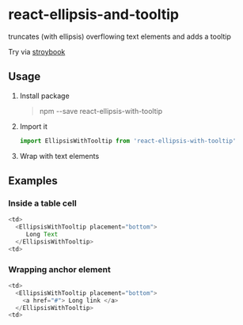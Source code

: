 # react-ellipsis-and-tooltip

truncates (with ellipsis) overflowing text elements and adds a tooltip

Try via [stroybook](https://amirfefer.github.io/react-ellipsis-with-tooltip/
)

## Usage

1. Install package
   > npm --save react-ellipsis-with-tooltip

2. Import it

    ```javascript
    import EllipsisWithTooltip from 'react-ellipsis-with-tooltip'
    ```
3. Wrap with text elements

## Examples
### Inside a table cell
```javascript
<td>
  <EllipsisWithTooltip placement="bottom">
     Long Text
  </EllipsisWithTooltip>
<td>      
```

### Wrapping anchor element
```javascript
<td>
  <EllipsisWithTooltip placement="bottom">
    <a href="#"> Long link </a> 
  </EllipsisWithTooltip>
<td>      
```

